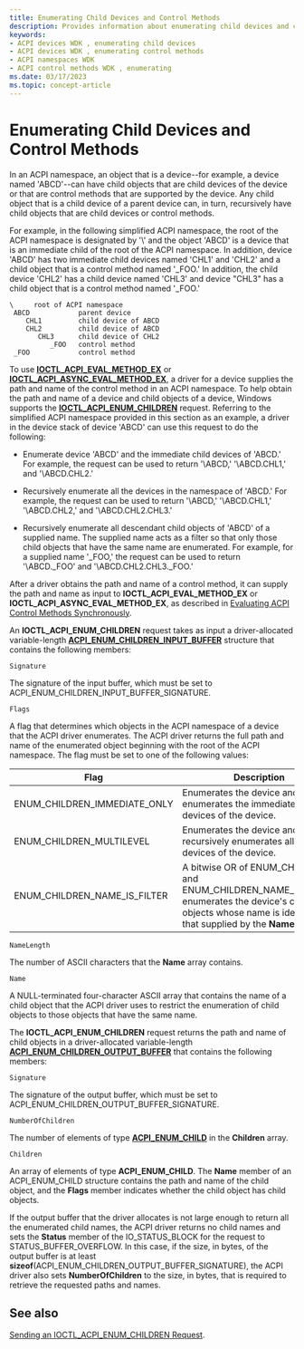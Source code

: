 ```yaml
---
title: Enumerating Child Devices and Control Methods
description: Provides information about enumerating child devices and control methods.
keywords:
- ACPI devices WDK , enumerating child devices
- ACPI devices WDK , enumerating control methods
- ACPI namespaces WDK
- ACPI control methods WDK , enumerating
ms.date: 03/17/2023
ms.topic: concept-article
---
```


# Enumerating Child Devices and Control Methods

In an ACPI namespace, an object that is a device--for example, a device named 'ABCD'--can have child objects that are child devices of the device or that are control methods that are supported by the device. Any child object that is a child device of a parent device can, in turn, recursively have child objects that are child devices or control methods.

For example, in the following simplified ACPI namespace, the root of the ACPI namespace is designated by '\\' and the object 'ABCD' is a device that is an immediate child of the root of the ACPI namespace. In addition, device 'ABCD' has two immediate child devices named 'CHL1' and 'CHL2' and a child object that is a control method named '_FOO.' In addition, the child device 'CHL2' has a child device named 'CHL3' and device "CHL3" has a child object that is a control method named '_FOO.'

```syntax
\     root of ACPI namespace
 ABCD            parent device 
    CHL1         child device of ABCD
    CHL2         child device of ABCD
       CHL3      child device of CHL2
          _FOO   control method
 _FOO            control method
```

To use [**IOCTL_ACPI_EVAL_METHOD_EX**](/windows-hardware/drivers/ddi/acpiioct/ni-acpiioct-ioctl_acpi_eval_method_ex) or [**IOCTL_ACPI_ASYNC_EVAL_METHOD_EX**](/windows-hardware/drivers/ddi/acpiioct/ni-acpiioct-ioctl_acpi_async_eval_method_ex), a driver for a device supplies the path and name of the control method in an ACPI namespace. To help obtain the path and name of a device and child objects of a device, Windows supports the [**IOCTL_ACPI_ENUM_CHILDREN**](/windows-hardware/drivers/ddi/acpiioct/ni-acpiioct-ioctl_acpi_enum_children) request. Referring to the simplified ACPI namespace provided in this section as an example, a driver in the device stack of device 'ABCD' can use this request to do the following:

- Enumerate device 'ABCD' and the immediate child devices of 'ABCD.' For example, the request can be used to return '\\ABCD,' '\\ABCD.CHL1,' and '\\ABCD.CHL2.'

- Recursively enumerate all the devices in the namespace of 'ABCD.' For example, the request can be used to return '\\ABCD,' '\\ABCD.CHL1,' '\\ABCD.CHL2,' and '\\ABCD.CHL2.CHL3.'

- Recursively enumerate all descendant child objects of 'ABCD' of a supplied name. The supplied name acts as a filter so that only those child objects that have the same name are enumerated. For example, for a supplied name '_FOO,' the request can be used to return '\\ABCD._FOO' and '\\ABCD.CHL2.CHL3._FOO.'

After a driver obtains the path and name of a control method, it can supply the path and name as input to **IOCTL_ACPI_EVAL_METHOD_EX** or **IOCTL_ACPI_ASYNC_EVAL_METHOD_EX**, as described in [Evaluating ACPI Control Methods Synchronously](evaluating-acpi-control-methods-synchronously.md).

An **IOCTL_ACPI_ENUM_CHILDREN** request takes as input a driver-allocated variable-length [**ACPI_ENUM_CHILDREN_INPUT_BUFFER**](/windows-hardware/drivers/ddi/acpiioct/ns-acpiioct-_acpi_enum_children_input_buffer) structure that contains the following members:

`Signature`

The signature of the input buffer, which must be set to ACPI_ENUM_CHILDREN_INPUT_BUFFER_SIGNATURE.

`Flags`

A flag that determines which objects in the ACPI namespace of a device that the ACPI driver enumerates. The ACPI driver returns the full path and name of the enumerated object beginning with the root of the ACPI namespace. The flag must be set to one of the following values:

| Flag | Description |
|--|--|
| ENUM_CHILDREN_IMMEDIATE_ONLY | Enumerates the device and enumerates the immediate child devices of the device. |
| ENUM_CHILDREN_MULTILEVEL | Enumerates the device and recursively enumerates all child devices of the device. |
| ENUM_CHILDREN_NAME_IS_FILTER | A bitwise OR of ENUM_CHILDREN and ENUM_CHILDREN_NAME_IS_FILTER enumerates the device's child objects whose name is identical to that supplied by the **Name** member. |

`NameLength`

The number of ASCII characters that the **Name** array contains.

`Name`

A NULL-terminated four-character ASCII array that contains the name of a child object that the ACPI driver uses to restrict the enumeration of child objects to those objects that have the same name.

The **IOCTL_ACPI_ENUM_CHILDREN** request returns the path and name of child objects in a driver-allocated variable-length [**ACPI_ENUM_CHILDREN_OUTPUT_BUFFER**](/windows-hardware/drivers/ddi/acpiioct/ns-acpiioct-_acpi_enum_children_output_buffer) that contains the following members:

`Signature`

The signature of the output buffer, which must be set to ACPI_ENUM_CHILDREN_OUTPUT_BUFFER_SIGNATURE.

`NumberOfChildren`

The number of elements of type [**ACPI_ENUM_CHILD**](/windows-hardware/drivers/ddi/acpiioct/ns-acpiioct-_acpi_enum_child) in the **Children** array.

`Children`

An array of elements of type **ACPI_ENUM_CHILD**. The **Name** member of an ACPI_ENUM_CHILD structure contains the path and name of the child object, and the **Flags** member indicates whether the child object has child objects.

If the output buffer that the driver allocates is not large enough to return all the enumerated child names, the ACPI driver returns no child names and sets the **Status** member of the IO_STATUS_BLOCK for the request to STATUS_BUFFER_OVERFLOW. In this case, if the size, in bytes, of the output buffer is at least **sizeof**(ACPI_ENUM_CHILDREN_OUTPUT_BUFFER_SIGNATURE), the ACPI driver also sets **NumberOfChildren** to the size, in bytes, that is required to retrieve the requested paths and names.

## See also

[Sending an IOCTL_ACPI_ENUM_CHILDREN Request](sending-an-ioctl-acpi-enum-children-request.md).
